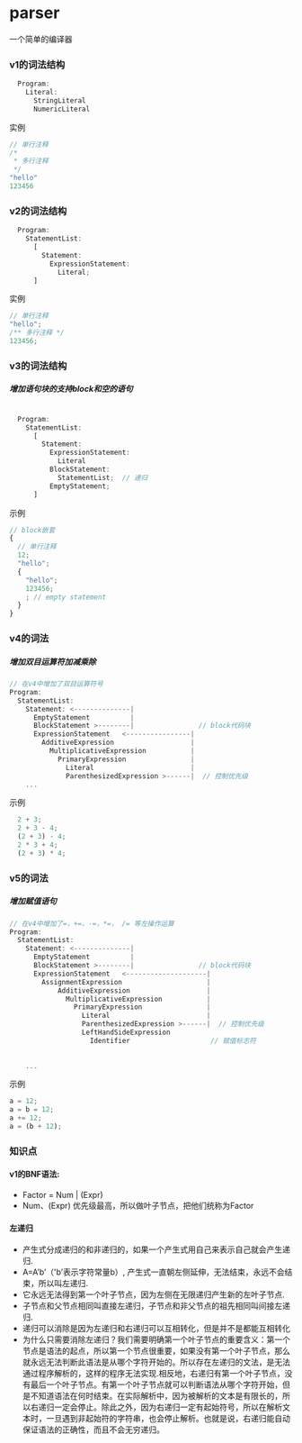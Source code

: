 # parser
一个简单的编译器


### v1的词法结构
```javascript
  Program:
    Literal:
      StringLiteral
      NumericLiteral
```
实例
```javascript
// 单行注释
/*
 * 多行注释
 */
"hello"
123456
```

### v2的词法结构
```javascript
  Program:
    StatementList:
      [
        Statement:
          ExpressionStatement:
            Literal;
      ]
```
实例
```javascript
// 单行注释
"hello";
/** 多行注释 */
123456;
```

### v3的词法结构
##### 增加语句块的支持block和空的语句
```javascript

  Program:
    StatementList:
      [
        Statement: 
          ExpressionStatement:
            Literal
          BlockStatement:
            StatementList;  // 递归
          EmptyStatement;
      ]
```
示例
```javascript
// block嵌套
{
  // 单行注释
  12;
  "hello";
  {
    "hello";
    123456;
    ; // empty statement
  }
}
```

### v4的词法
##### 增加双目运算符加减乘除
```javascript 
// 在v4中增加了双目运算符号
Program:
  StatementList:
    Statement: <--------------|   
      EmptyStatement          |
      BlockStatement >--------|                // block代码块
      ExpressionStatement   <----------------|
        AdditiveExpression                   |
          MultiplicativeExpression           |
            PrimaryExpression                |
              Literal                        |
              ParenthesizedExpression >------|  // 控制优先级
    ...
```
示例
```javascript
  2 + 3;
  2 + 3 - 4;
  (2 + 3) - 4;
  2 * 3 + 4;
  (2 + 3) * 4;
```

### v5的词法
##### 增加赋值语句
```javascript 
// 在v4中增加了=，+=，-=，*=， /= 等左操作运算
Program:
  StatementList:
    Statement: <--------------|   
      EmptyStatement          |
      BlockStatement >--------|                // block代码块
      ExpressionStatement   <--------------------|
        AssignmentExpression                     |
            AdditiveExpression                   |
              MultiplicativeExpression           |
                PrimaryExpression                |
                  Literal                        |
                  ParenthesizedExpression >------|  // 控制优先级
                  LeftHandSideExpression
                    Identifier                    // 赋值标志符  
                
        
    ...
```
示例
```javascript
a = 12;
a = b = 12;
a += 12;
a = (b + 12);
```

### 知识点
#### v1的BNF语法:
- Factor = Num | (Expr)
- Num、(Expr) 优先级最高，所以做叶子节点，把他们统称为Factor


#### 左递归
- 产生式分成递归的和非递归的，如果一个产生式用自己来表示自己就会产生递归.
- A=A’b’（'b’表示字符常量b）, 产生式一直朝左侧延伸，无法结束，永远不会结束，所以叫左递归.
- 它永远无法得到第一个叶子节点，因为左侧在无限递归产生新的左叶子节点.
- 子节点和父节点相同叫直接左递归，子节点和非父节点的祖先相同叫间接左递归.
- 递归可以消除是因为左递归和右递归可以互相转化，但是并不是都能互相转化
- 为什么只需要消除左递归？我们需要明确第一个叶子节点的重要含义：第一个节点是语法的起点，所以第一个节点很重要，如果没有第一个叶子节点，那么就永远无法判断此语法是从哪个字符开始的。所以存在左递归的文法，是无法通过程序解析的，这样的程序无法实现.相反地，右递归有第一个叶子节点，没有最后一个叶子节点。有第一个叶子节点就可以判断语法从哪个字符开始，但是不知道语法在何时结束。在实际解析中，因为被解析的文本是有限长的，所以右递归一定会停止。除此之外，因为右递归一定有起始符号，所以在解析文本时，一旦遇到非起始符的字符串，也会停止解析。也就是说，右递归能自动保证语法的正确性，而且不会无穷递归。
